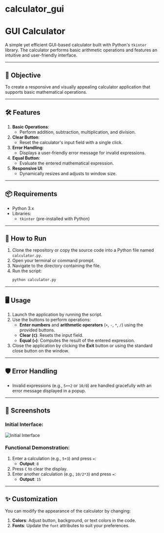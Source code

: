# calculator_gui



# GUI Calculator

A simple yet efficient GUI-based calculator built with Python's `tkinter` library. The calculator performs basic arithmetic operations and features an intuitive and user-friendly interface.

---

## 🎯 **Objective**
To create a responsive and visually appealing calculator application that supports basic mathematical operations.

---

## 🛠️ **Features**
1. **Basic Operations**:
   - Perform addition, subtraction, multiplication, and division.
2. **Clear Button**:
   - Reset the calculator's input field with a single click.
3. **Error Handling**:
   - Displays a user-friendly error message for invalid expressions.
4. **Equal Button**:
   - Evaluate the entered mathematical expression.
5. **Responsive UI**:
   - Dynamically resizes and adjusts to window size.

---

## 📦 **Requirements**
- Python 3.x
- Libraries:
  - `tkinter` (pre-installed with Python)

---

## 🚀 **How to Run**
1. Clone the repository or copy the source code into a Python file named `calculator.py`.
2. Open your terminal or command prompt.
3. Navigate to the directory containing the file.
4. Run the script:
   ```bash
   python calculator.py
   ```

---

## 🖥️ **Usage**
1. Launch the application by running the script.
2. Use the buttons to perform operations:
   - **Enter numbers** and **arithmetic operators** (`+`, `-`, `*`, `/`) using the provided buttons.
   - **Clear (`C`)**: Resets the input field.
   - **Equal (`=`)**: Computes the result of the entered expression.
3. Close the application by clicking the **Exit** button or using the standard close button on the window.

---

## 🛡️ **Error Handling**
- Invalid expressions (e.g., `5++2` or `10/0`) are handled gracefully with an error message displayed in a popup.

---

## 📸 **Screenshots**
### Initial Interface:
![Initial Interface](image.png)

### Functional Demonstration:
1. Enter a calculation (e.g., `5+3`) and press `=`:
   - **Output**: `8`
2. Press `C` to clear the display.
3. Enter another calculation (e.g., `10/2*3`) and press `=`:
   - **Output**: `15`

---

## ✨ **Customization**
You can modify the appearance of the calculator by changing:
1. **Colors**: Adjust button, background, or text colors in the code.
2. **Fonts**: Update the `font` attributes to suit your preferences.

